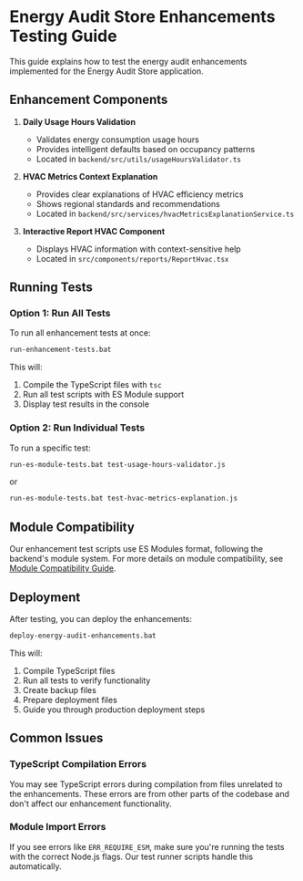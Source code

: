 # Energy Audit Store Enhancements Testing Guide

This guide explains how to test the energy audit enhancements implemented for the Energy Audit Store application.

## Enhancement Components

1. **Daily Usage Hours Validation**
   - Validates energy consumption usage hours
   - Provides intelligent defaults based on occupancy patterns
   - Located in `backend/src/utils/usageHoursValidator.ts`

2. **HVAC Metrics Context Explanation**
   - Provides clear explanations of HVAC efficiency metrics
   - Shows regional standards and recommendations
   - Located in `backend/src/services/hvacMetricsExplanationService.ts`

3. **Interactive Report HVAC Component**
   - Displays HVAC information with context-sensitive help
   - Located in `src/components/reports/ReportHvac.tsx`

## Running Tests

### Option 1: Run All Tests

To run all enhancement tests at once:

```bash
run-enhancement-tests.bat
```

This will:
1. Compile the TypeScript files with `tsc`
2. Run all test scripts with ES Module support
3. Display test results in the console

### Option 2: Run Individual Tests

To run a specific test:

```bash
run-es-module-tests.bat test-usage-hours-validator.js
```

or

```bash
run-es-module-tests.bat test-hvac-metrics-explanation.js
```

## Module Compatibility

Our enhancement test scripts use ES Modules format, following the backend's module system. For more details on module compatibility, see [Module Compatibility Guide](./module-compatibility-guide.md).

## Deployment

After testing, you can deploy the enhancements:

```bash
deploy-energy-audit-enhancements.bat
```

This will:
1. Compile TypeScript files
2. Run all tests to verify functionality
3. Create backup files
4. Prepare deployment files
5. Guide you through production deployment steps

## Common Issues

### TypeScript Compilation Errors

You may see TypeScript errors during compilation from files unrelated to the enhancements. These errors are from other parts of the codebase and don't affect our enhancement functionality.

### Module Import Errors

If you see errors like `ERR_REQUIRE_ESM`, make sure you're running the tests with the correct Node.js flags. Our test runner scripts handle this automatically.
